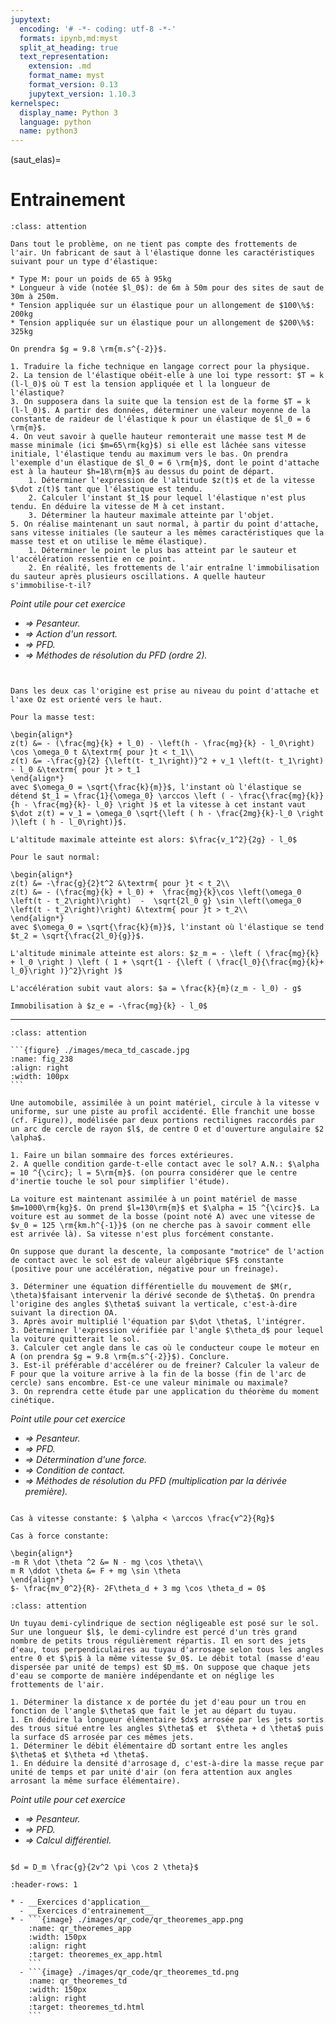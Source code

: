 ```yaml
---
jupytext:
  encoding: '# -*- coding: utf-8 -*-'
  formats: ipynb,md:myst
  split_at_heading: true
  text_representation:
    extension: .md
    format_name: myst
    format_version: 0.13
    jupytext_version: 1.10.3
kernelspec:
  display_name: Python 3
  language: python
  name: python3
---
```

(saut_elas)=
# Entrainement


````{admonition} Saut à l'elastique
:class: attention

Dans tout le problème, on ne tient pas compte des frottements de l'air. Un fabricant de saut à l'élastique donne les caractéristiques suivant pour un type d'élastique:

* Type M: pour un poids de 65 à 95kg 
* Longueur à vide (notée $l_0$): de 6m à 50m pour des sites de saut de 30m à 250m. 
* Tension appliquée sur un élastique pour un allongement de $100\%$: 200kg 
* Tension appliquée sur un élastique pour un allongement de $200\%$: 325kg

On prendra $g = 9.8 \rm{m.s^{-2}}$.

1. Traduire la fiche technique en langage correct pour la physique.
2. La tension de l'élastique obéit-elle à une loi type ressort: $T = k (l-l_0)$ où T est la tension appliquée et l la longueur de l'élastique? 
3. On supposera dans la suite que la tension est de la forme $T = k (l-l_0)$. A partir des données, déterminer une valeur moyenne de la constante de raideur de l'élastique k pour un élastique de $l_0 = 6 \rm{m}$.
4. On veut savoir à quelle hauteur remonterait une masse test M de masse minimale (ici $m=65\rm{kg}$) si elle est lâchée sans vitesse initiale, l'élastique tendu au maximum vers le bas. On prendra l'exemple d'un élastique de $l_0 = 6 \rm{m}$, dont le point d'attache est à la hauteur $h=18\rm{m}$ au dessus du point de départ.
    1. Déterminer l'expression de l'altitude $z(t)$ et de la vitesse $\dot z(t)$ tant que l'élastique est tendu. 
    2. Calculer l'instant $t_1$ pour lequel l'élastique n'est plus tendu. En déduire la vitesse de M à cet instant. 
    3. Déterminer la hauteur maximale atteinte par l'objet. 
5. On réalise maintenant un saut normal, à partir du point d'attache, sans vitesse initiales (le sauteur a les mêmes caractéristiques que la masse test et on utilise le même élastique). 
    1. Déterminer le point le plus bas atteint par le sauteur et l'accélération ressentie en ce point. 
    2. En réalité, les frottements de l'air entraîne l'immobilisation du sauteur après plusieurs oscillations. A quelle hauteur s'immobilise-t-il?

````

_Point utile pour cet exercice_
* _$\Longrightarrow$ Pesanteur._
* _$\Longrightarrow$ Action d'un ressort._
* _$\Longrightarrow$ PFD._
* _$\Longrightarrow$ Méthodes de résolution du PFD (ordre 2)._


````{topic} Eléments de réponse (sans justification)


Dans les deux cas l'origine est prise au niveau du point d'attache et l'axe Oz est orienté vers le haut.

Pour la masse test:

\begin{align*}
z(t) &= - (\frac{mg}{k} + l_0) - \left(h - \frac{mg}{k} - l_0\right) \cos \omega_0 t &\textrm{ pour }t < t_1\\
z(t) &= -\frac{g}{2} {\left(t- t_1\right)}^2 + v_1 \left(t- t_1\right) - l_0 &\textrm{ pour }t > t_1
\end{align*}
avec $\omega_0 = \sqrt{\frac{k}{m}}$, l'instant où l'élastique se détend $t_1 = \frac{1}{\omega_0} \arccos \left ( - \frac{\frac{mg}{k}}{h - \frac{mg}{k}- l_0} \right )$ et la vitesse à cet instant vaut $\dot z(t) = v_1 = \omega_0 \sqrt{\left ( h - \frac{2mg}{k}-l_0 \right )\left ( h - l_0\right)}$.

L'altitude maximale atteinte est alors: $\frac{v_1^2}{2g} - l_0$

Pour le saut normal:

\begin{align*}
z(t) &= -\frac{g}{2}t^2 &\textrm{ pour }t < t_2\\
z(t) &= - (\frac{mg}{k} + l_0) +  \frac{mg}{k}\cos \left(\omega_0 \left(t - t_2\right)\right)  -  \sqrt{2l_0 g} \sin \left(\omega_0 \left(t - t_2\right)\right) &\textrm{ pour }t > t_2\\
\end{align*}
avec $\omega_0 = \sqrt{\frac{k}{m}}$, l'instant où l'élastique se tend $t_2 = \sqrt{\frac{2l_0}{g}}$.

L'altitude minimale atteinte est alors: $z_m = - \left ( \frac{mg}{k} + l_0 \right ) \left ( 1 + \sqrt{1 - {\left ( \frac{l_0}{\frac{mg}{k}+ l_0}\right )}^2}\right )$

L'accélération subit vaut alors: $a = \frac{k}{m}(z_m - l_0) - g$

Immobilisation à $z_e = -\frac{mg}{k} - l_0$
````

---
````{admonition} Cascade en voiture 
:class: attention

```{figure} ./images/meca_td_cascade.jpg
:name: fig_238
:align: right
:width: 100px
```

Une automobile, assimilée à un point matériel, circule à la vitesse v uniforme, sur une piste au profil accidenté. Elle franchit une bosse (cf. Figure)), modélisée par deux portions rectilignes raccordés par un arc de cercle de rayon $l$, de centre O et d'ouverture angulaire $2 \alpha$.

1. Faire un bilan sommaire des forces extérieures.
2. A quelle condition garde-t-elle contact avec le sol? A.N.: $\alpha = 10 ^{\circ}; l = 5\rm{m}$. (on pourra considérer que le centre d'inertie touche le sol pour simplifier l'étude).

La voiture est maintenant assimilée à un point matériel de masse $m=1000\rm{kg}$. On prend $l=130\rm{m}$ et $\alpha = 15 ^{\circ}$. La voiture est au sommet de la bosse (point noté A) avec une vitesse de $v_0 = 125 \rm{km.h^{-1}}$ (on ne cherche pas à savoir comment elle est arrivée là). Sa vitesse n'est plus forcément constante.

On suppose que durant la descente, la composante "motrice" de l'action de contact avec le sol est de valeur algébrique $F$ constante (positive pour une accélération, négative pour un freinage).

3. Déterminer une équation différentielle du mouvement de $M(r, \theta)$faisant intervenir la dérivé seconde de $\theta$. On prendra l'origine des angles $\theta$ suivant la verticale, c'est-à-dire suivant la direction OA.
3. Après avoir multiplié l'équation par $\dot \theta$, l'intégrer.
3. Déterminer l'expression vérifiée par l'angle $\theta_d$ pour lequel la voiture quitterait le sol.
3. Calculer cet angle dans le cas où le conducteur coupe le moteur en A (on prendra $g = 9.8 \rm{m.s^{-2}}$). Conclure.
3. Est-il préférable d'accélérer ou de freiner? Calculer la valeur de F pour que la voiture arrive à la fin de la bosse (fin de l'arc de cercle) sans encombre. Est-ce une valeur minimale ou maximale?
3. On reprendra cette étude par une application du théorème du moment cinétique.

````
_Point utile pour cet exercice_
* _$\Longrightarrow$ Pesanteur._
* _$\Longrightarrow$ PFD._
* _$\Longrightarrow$ Détermination d'une force._
* _$\Longrightarrow$ Condition de contact._
* _$\Longrightarrow$ Méthodes de résolution du PFD (multiplication par la dérivée première)._

````{topic} Eléments de réponse (sans justification)

Cas à vitesse constante: $ \alpha < \arccos \frac{v^2}{Rg}$

Cas à force constante:

\begin{align*}
-m R \dot \theta ^2 &= N - mg \cos \theta\\
m R \ddot \theta &= F + mg \sin \theta
\end{align*}
$- \frac{mv_0^2}{R}- 2F\theta_d + 3 mg \cos \theta_d = 0$
````

````{admonition} Arrosage 
:class: attention

Un tuyau demi-cylindrique de section négligeable est posé sur le sol. Sur une longueur $l$, le demi-cylindre est percé d'un très grand nombre de petits trous régulièrement répartis. Il en sort des jets d'eau, tous perpendiculaires au tuyau d'arrosage selon tous les angles entre 0 et $\pi$ à la même vitesse $v_0$. Le débit total (masse d'eau dispersée par unité de temps) est $D_m$. On suppose que chaque jets d'eau se comporte de manière indépendante et on néglige les frottements de l'air.

1. Déterminer la distance x de portée du jet d'eau pour un trou en fonction de l'angle $\theta$ que fait le jet au départ du tuyau. 
1. En déduire la longueur élémentaire $dx$ arrosée par les jets sortis des trous situé entre les angles $\theta$ et  $\theta + d \theta$ puis la surface dS arrosée par ces mêmes jets. 
1. Déterminer le débit élémentaire dD sortant entre les angles $\theta$ et $\theta +d \theta$.
1. En déduire la densité d'arrosage d, c'est-à-dire la masse reçue par unité de temps et par unité d'air (on fera attention aux angles arrosant la même surface élémentaire).

````
_Point utile pour cet exercice_
* _$\Longrightarrow$ Pesanteur._
* _$\Longrightarrow$ PFD._
* _$\Longrightarrow$ Calcul différentiel._

````{topic} Eléments de réponse (sans justification)

$d = D_m \frac{g}{2v^2 \pi \cos 2 \theta}$
````

````{list-table} Corrigé des exercices d'application et d'entrainement
:header-rows: 1

* - __Exercices d'application__
  - __Exercices d'entrainement__
* - ```{image} ./images/qr_code/qr_theoremes_app.png
    :name: qr_theoremes_app
    :width: 150px
    :align: right
    :target: theoremes_ex_app.html
    ```
  - ```{image} ./images/qr_code/qr_theoremes_td.png
    :name: qr_theoremes_td
    :width: 150px
    :align: right
    :target: theoremes_td.html
    ```
````